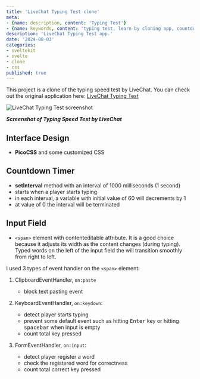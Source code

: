 ```yaml
---
title: 'LiveChat Typing Test clone'
meta:
- {name: description, content: 'Typing Test'}
- {name: keywords, content: 'typing test, learn by cloning app, countdown, randomWords pakcage'}
description: 'LiveChat Typing Test app.'
date: '2024-08-03'
categories:
- sveltekit
- svelte
- clone
- css
published: true
---
```


<script>
	import image01 from '$lib/posts/livechat-typing-test-clone/LiveChat typing test.png';
</script>

This project is a clone of the typing speed test by LiveChat. You can check out the original application here: [LiveChat Typing Test](https://www.livechat.com/typing-speed-test/#/)

<img alt="LiveChat Typing Test screenshot" src={image01} />

__*Screenshot of Typing Speed Test by LiveChat*__

## Interface Design
- __PicoCSS__ and some customized CSS

## Countdown Timer
- __setInterval__ method with an interval of 1000 milliseconds (1 second)
- starts when a player starts typing
- in each interval, a variable with initial value of 60 will decrements by 1
- at value of 0 the interval will be terminated

## Input Field

- `<span>` element with contenteditable attribute. It is a good choice because it adjusts its width as the content changes (during typing). Typed words on the left of the input field the will transition smoothly from right to left.

I used 3 types of event handler on the `<span>` element:

1. ClipboardEventHandler, `on:paste`
	- block text pasting event 
	
2. KeyboardEventHandler, `on:keydown`:
	- detect player starts typing
	- prevent some default event such as hitting <kbd>Enter</kbd> key or hitting <kbd>spacebar</kbd> when input is empty
	- count total key pressed

3. FormEventHandler, `on:input`:
	- detect player register a word
	- check the registered word for correctness
	- count total correct key pressed
